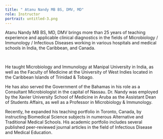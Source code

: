 ```yaml
---
title: " Atanu Nandy MB BS, DMV, MD"
role: Instructor
portrait: untitled-3.png
---
```

Atanu Nandy MB BS, MD, DMV brings more than 25 years of teaching experience and applicable clinical diagnostics in the fields of Microbiology / Immunology / Infectious Diseases working in various hospitals and medical schools in India, the Caribbean, and Canada.

​

He taught Microbiology and Immunology at Manipal University in India, as well as the Faculty of Medicine at the University of West Indies located in the Caribbean Islands of Trinidad & Tobago.



​He has also served the Government of the Bahamas in his role as a Consultant Microbiologist in the capital of Nassau. Dr. Nandy was employed by the Xavier University School of Medicine in Aruba as the Assistant Dean of Students Affairs, as well as a Professor in Microbiology & Immunology.



Recently, he expanded his teaching portfolio in Toronto, Canada, by instructing Biomedical Science subjects in numerous Alternative and Traditional Medical Schools. His academic portfolio includes several published peer-reviewed journal articles in the field of Infectious Disease and Medical Education.
